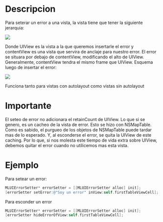 # Descripcion

Para seterar un error a una vista, la vista tiene que tener la siguiente jerarquia:

![](http://i62.tinypic.com/9va6u8.png)

Donde UIView es la vista a la que queremos insertarle el error y contentView es una vista que servira de anclaje para nuestro error. El error se situara por debajo de contentView, modificando el alto de UIView. Generalmente, contentView tendra el mismo frame que UIView. Esquema luego de insertar el error:

![](http://i58.tinypic.com/dwqmpi.png)

Funciona tanto para vistas con autolayout como vistas sin autolayout

# Importante

El seteo de error no adicionara el retainCount de UIView. Lo que si se genero, es un cacheo de la vista de error. Esto se hizo con NSMapTable. Como es sabido, el purgueo de los objetos de NSMapTable puede tardar mas de lo esperado. Y, al esconderse el error, se quita la UIView de este caching. Por lo que, si nos molesta este tiempo de vida extra sobre UIView, debemos quitar el error cuando no utilicemos mas esta vista.

# Ejemplo

Para setear un error:

``` objective-c
MLUIErrorSetter* errorSetter = [[MLUIErrorSetter alloc] init];
[errorSetter setError:@"Soy un error" inView:self.firstTableViewCell];
```

Para esconder un error

``` objective-c
MLUIErrorSetter* errorSetter = [[MLUIErrorSetter alloc] init];
[errorSetter hideErrorOfView:self.firstTableViewCell];
```